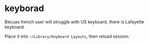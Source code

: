 # keyborad

Becuas french user will struggle with US keyboard, there is Lafayette keyboard.

Place it into `~/Library/Keyboard Layouts`, then reload session.
